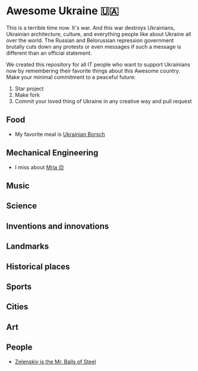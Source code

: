 # Awesome Ukraine 🇺🇦

This is a terrible time now. It's war. And this war destroys Ukrainians, Ukrainian architecture, culture, and everything people like about Ukraine all over the world.
The Russian and Belorussian repression government brutally cuts down any protests or even messages if such a message is different than an official statement.

We created this repository for all IT people who want to support Ukrainians now by remembering their favorite things about this Awesome country.
Make your minimal commitment to a peaceful future:
1. Star project
2. Make fork
3. Commit your loved thing of Ukraine in any creative way and pull request

## Food
* My favorite meal is [Ukrainian Borsch](https://www.unian.ua/lite/holidays/borshch-recept-recept-ukrajinskogo-chervonogo-borshchu-10976501.html) 

## Mechanical Engineering
* I miss about [Mria 😞](https://en.wikipedia.org/wiki/Antonov_An-225_Mriya)

## Music

## Science

## Inventions and innovations

## Landmarks

## Historical places 

## Sports

## Cities

## Art

## People
- [Zelenskiy is the Mr. Balls of Steel](https://www.reuters.com/world/europe/ukraine-wont-respond-provocations-zelenskiy-says-2022-02-19/)
